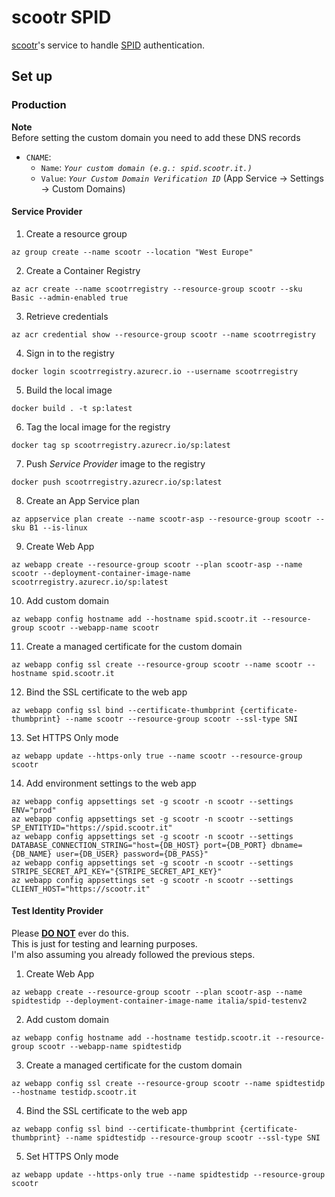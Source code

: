 # scootr SPID

[scootr](https://github.com/alex-sandri/scootr)'s service to handle [SPID](https://www.spid.gov.it/) authentication.

## Set up

### Production

**Note**\
Before setting the custom domain you need to add these DNS records
- `CNAME`:
  - `Name`: *`Your custom domain (e.g.: spid.scootr.it.)`*
  - `Value`: *`Your Custom Domain Verification ID`* (App Service -> Settings -> Custom Domains)

#### Service Provider

1. Create a resource group
```
az group create --name scootr --location "West Europe"
```

2. Create a Container Registry
```
az acr create --name scootrregistry --resource-group scootr --sku Basic --admin-enabled true
```

3. Retrieve credentials
```
az acr credential show --resource-group scootr --name scootrregistry
```

4. Sign in to the registry
```
docker login scootrregistry.azurecr.io --username scootrregistry
```

5. Build the local image
```
docker build . -t sp:latest
```

6. Tag the local image for the registry
```
docker tag sp scootrregistry.azurecr.io/sp:latest
```

7. Push *Service Provider* image to the registry
```
docker push scootrregistry.azurecr.io/sp:latest
```

8. Create an App Service plan
```
az appservice plan create --name scootr-asp --resource-group scootr --sku B1 --is-linux
```

9. Create Web App
```
az webapp create --resource-group scootr --plan scootr-asp --name scootr --deployment-container-image-name scootrregistry.azurecr.io/sp:latest
```

10. Add custom domain
```
az webapp config hostname add --hostname spid.scootr.it --resource-group scootr --webapp-name scootr
```

11. Create a managed certificate for the custom domain
```
az webapp config ssl create --resource-group scootr --name scootr --hostname spid.scootr.it
```

12. Bind the SSL certificate to the web app
```
az webapp config ssl bind --certificate-thumbprint {certificate-thumbprint} --name scootr --resource-group scootr --ssl-type SNI
```

13. Set HTTPS Only mode
```
az webapp update --https-only true --name scootr --resource-group scootr
```

14. Add environment settings to the web app
```
az webapp config appsettings set -g scootr -n scootr --settings ENV="prod"
az webapp config appsettings set -g scootr -n scootr --settings SP_ENTITYID="https://spid.scootr.it"
az webapp config appsettings set -g scootr -n scootr --settings DATABASE_CONNECTION_STRING="host={DB_HOST} port={DB_PORT} dbname={DB_NAME} user={DB_USER} password={DB_PASS}"
az webapp config appsettings set -g scootr -n scootr --settings STRIPE_SECRET_API_KEY="{STRIPE_SECRET_API_KEY}"
az webapp config appsettings set -g scootr -n scootr --settings CLIENT_HOST="https://scootr.it"
```

#### Test Identity Provider

Please <u>**DO NOT**</u> ever do this.\
This is just for testing and learning purposes.\
I'm also assuming you already followed the previous steps.

1. Create Web App
```
az webapp create --resource-group scootr --plan scootr-asp --name spidtestidp --deployment-container-image-name italia/spid-testenv2
```

2. Add custom domain
```
az webapp config hostname add --hostname testidp.scootr.it --resource-group scootr --webapp-name spidtestidp
```

3. Create a managed certificate for the custom domain
```
az webapp config ssl create --resource-group scootr --name spidtestidp --hostname testidp.scootr.it
```

4. Bind the SSL certificate to the web app
```
az webapp config ssl bind --certificate-thumbprint {certificate-thumbprint} --name spidtestidp --resource-group scootr --ssl-type SNI
```

5. Set HTTPS Only mode
```
az webapp update --https-only true --name spidtestidp --resource-group scootr
```
